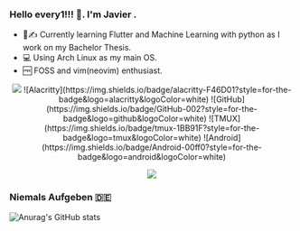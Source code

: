 ### Hello every1!!! :wave:. I'm Javier . 
  - :school::writing_hand: Currently learning Flutter and Machine Learning with python as I work on my Bachelor Thesis.
  - :computer: Using Arch Linux as my main OS.
  - :free: FOSS and vim(neovim) enthusiast.

<p align="center">
    <img src=https://img.shields.io/badge/Arch_Linux-1793D1?style=for-the-badge&logo=arch-linux&logoColor=white/>
    ![Alacritty](https://img.shields.io/badge/alacritty-F46D01?style=for-the-badge&logo=alacritty&logoColor=white)
    ![GitHub](https://img.shields.io/badge/GitHub-002?style=for-the-badge&logo=github&logoColor=white)
    ![TMUX](https://img.shields.io/badge/tmux-1BB91F?style=for-the-badge&logo=tmux&logoColor=white)
    ![Android](https://img.shields.io/badge/Android-00ff0?style=for-the-badge&logo=android&logoColor=white)  
</p>

<p align="center">
    <a href="https://skillicons.dev">
        <img src="https://skillicons.dev/icons?i=git,docker,python,c,cpp,cs,dart,flutter,html,css,js,bash,linux,neovim" />
    </a>
</p>

### Niemals Aufgeben :de:

![Anurag's GitHub stats](https://github-readme-stats.vercel.app/api?username=dmguezjaviersnet&show_icons=true&theme=darcula)
